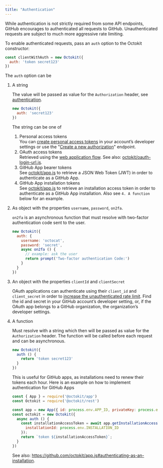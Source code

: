 ```yaml
---
title: "Authentication"
---
```


While authentication is not strictly required from some API endpoints, GitHub encourages to authenticated all requests to GitHub. Unauthenticated requests are subject to much more aggressive rate limiting.

To enable authenticated requests, pass an `auth` option to the Octokit constructor:

```js
const clientWithAuth = new Octokit({
  auth: 'token secret123'
})
```

The `auth` option can be

1. A string

   The value will be passed as value for the `Authorization` header,
   see [authentication](https://developer.github.com/v3/#authentication).

   ```js
   new Octokit({
     auth: 'secret123'
   })
   ```

   The string can be one of

   1. Personal access tokens  
      You can [create personal access tokens](https://github.com/settings/tokens) in your account’s developer settings or use the "[Create a new authorization](#octokit-routes-oauthAuthorizations-create-authorization)" endpoint.
   2. OAuth access tokens  
      Retrieved using the [web application flow](https://developer.github.com/apps/building-oauth-apps/authorizing-oauth-apps/#web-application-flow). See also: [octokit/oauth-login-url.js](https://github.com/octokit/oauth-login-url.js).
   3. GitHub App bearer tokens  
      See [octokit/app.js](https://github.com/octokit/app.js) to retrieve a JSON Web Token (JWT) in order to authenticate as a GitHub App.
   4. GitHub App installation tokens  
      See [octokit/app.js](https://github.com/octokit/app.js) to retrieve an installation access token in order to authenticate as a GitHub App installation. Also see `4. A function` below for an example.

2. As object with the properties `username`, `password`, `on2fa`.

   `on2fa` is an asynchronous function that must resolve with two-factor
   authentication code sent to the user.

   ```js
   new Octokit({
     auth: {
       username: 'octocat',
       password: 'secret',
       async on2fa () {
         // example: ask the user
         return prompt('Two-factor authentication Code:')
       }
     }
   })
   ```

3. An object with the properties `clientId` and `clientSecret`

   OAuth applications can authenticate using their `client_id` and `client_secret`
   in order to [increase the unauthenticated rate limit](https://developer.github.com/v3/#increasing-the-unauthenticated-rate-limit-for-oauth-applications). Find the id and secret in your GitHub account’s developer setting, or, if the OAuth app belongs to a GitHub organization, the organization’s developer settings.

4. A function

   Must resolve with a string which then will be passed as value for the
   `Authorization` header. The function will be called before each request and
   can be asynchronous.

   ```js
   new Octokit({
     auth () {
       return 'token secret123'
     }
   })
   ```

   This is useful for GitHub apps, as installations need to renew their tokens each hour.
   Here is an example on how to implement authentication for GitHub Apps

   ```js
   const { App } = require('@octokit/app')
   const Octokit = require('@octokit/rest')

   const app = new App({ id: process.env.APP_ID, privateKey: process.env.PRIVATE_KEY })
   const octokit = new Octokit({
     async auth () {
       const installationAccessToken = await app.getInstallationAccessToken({ 
         installationId: process.env.INSTALLATION_ID 
       });
       return `token ${installationAccessToken}`;
     }
   })
   ```

   See also: https://github.com/octokit/app.js#authenticating-as-an-installation.
